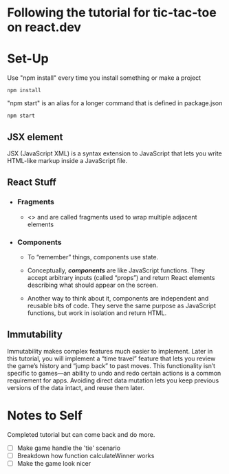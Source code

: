 # Following the tutorial for tic-tac-toe on react.dev

# Set-Up
Use "npm install" every time you install something or make a project
```
npm install
```

"npm start" is an alias for a longer command that is defined in package.json
```
npm start
```

## JSX element
<p>JSX (JavaScript XML) is a syntax extension
 to JavaScript
 that lets you write HTML-like markup
 inside a JavaScript file.</p>


## React Stuff
<ul>

### <li>Fragments</li>
<ul><li><p> <> and </> are called fragments used to wrap multiple adjacent elements</p></li></ul>

### <li>Components</li>

 <ul>
 <li><p>To “remember” things, components use state.</p></li>

 <li><p>Conceptually, <em><strong>components</strong></em> are like JavaScript functions. They accept arbitrary inputs (called “props”) and return React elements describing what should appear on the screen.</p></li>

 <li><p>Another way to think about it, components are independent and reusable bits of code. They serve the same purpose as JavaScript functions, but work in isolation and return HTML.</p></li>
 </ul>
 </ul>

 ## Immutability
 <p>Immutability makes complex features much easier to implement. Later in this tutorial, you will implement a “time travel” feature that lets you review the game’s history and “jump back” to past moves. This functionality isn’t specific to games—an ability to undo and redo certain actions is a common requirement for apps. Avoiding direct data mutation lets you keep previous versions of the data intact, and reuse them later.</p>

 # Notes to Self
 Completed tutorial but can come back and do more.
- [ ] Make game handle the 'tie' scenario
- [ ] Breakdown how function calculateWinner works
- [ ] Make the game look nicer
